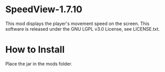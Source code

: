 # SpeedView-1.7.10
This mod displays the player's movement speed on the screen.
This software is released under the GNU LGPL v3.0 License, see LICENSE.txt.

# How to Install
Place the jar in the mods folder.
